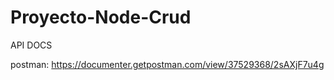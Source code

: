 # Proyecto-Node-Crud

API DOCS

postman:  https://documenter.getpostman.com/view/37529368/2sAXjF7u4g